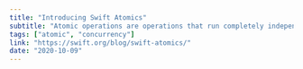 ```yaml
---
title: "Introducing Swift Atomics"
subtitle: "Atomic operations are operations that run completely independently of other processes and will be fully executed without interruption. In this post on the official Swift blog, Karoy Lorentey from the Swift team announces Swift Atomics, a new open-source Swift package that enables low-level atomic Swift operations."
tags: ["atomic", "concurrency"]
link: "https://swift.org/blog/swift-atomics/"
date: "2020-10-09"
---
```

